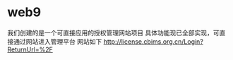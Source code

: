 # web9
我们创建的是一个可直接应用的授权管理网站项目
具体功能现已全部实现，可直接通过网站进入管理平台
网站如下
http://license.cbims.org.cn/Login?ReturnUrl=%2F
